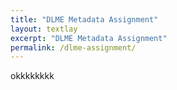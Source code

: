 ```yaml
---
title: "DLME Metadata Assignment"
layout: textlay
excerpt: "DLME Metadata Assignment"
permalink: /dlme-assignment/
---
```


okkkkkkkk